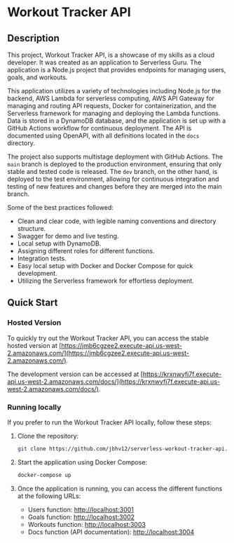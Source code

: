# Workout Tracker API

## Description

This project, Workout Tracker API, is a showcase of my skills as a cloud developer. It was created as an application to Serverless Guru. The application is a Node.js project that provides endpoints for managing users, goals, and workouts. 

This application utilizes a variety of technologies including Node.js for the backend, AWS Lambda for serverless computing, AWS API Gateway for managing and routing API requests, Docker for containerization, and the Serverless framework for managing and deploying the Lambda functions. Data is stored in a DynamoDB database, and the application is set up with a GitHub Actions workflow for continuous deployment. The API is documented using OpenAPI, with all definitions located in the `docs` directory.

The project also supports multistage deployment with GitHub Actions. The `main` branch is deployed to the production environment, ensuring that only stable and tested code is released. The `dev` branch, on the other hand, is deployed to the test environment, allowing for continuous integration and testing of new features and changes before they are merged into the main branch.

Some of the best practices followed:
- Clean and clear code, with legible naming conventions and directory structure.
- Swagger for demo and live testing.
- Local setup with DynamoDB.
- Assigning different roles for different functions.
- Integration tests.
- Easy local setup with Docker and Docker Compose for quick development.
- Utilizing the Serverless framework for effortless deployment.

## Quick Start

### Hosted Version

To quickly try out the Workout Tracker API, you can access the stable hosted version at [https://jmb6cgzee2.execute-api.us-west-2.amazonaws.com/](https://jmb6cgzee2.execute-api.us-west-2.amazonaws.com/).


The development version can be accessed at [https://krxnwyfj7f.execute-api.us-west-2.amazonaws.com/docs/](https://krxnwyfj7f.execute-api.us-west-2.amazonaws.com/docs/).

### Running locally

If you prefer to run the Workout Tracker API locally, follow these steps:

1. Clone the repository:

    ```bash
    git clone https://github.com/jbhv12/serverless-workout-tracker-api.git
    ```
2. Start the application using Docker Compose:

    ```bash
    docker-compose up
    ```
3. Once the application is running, you can access the different functions at the following URLs:
    - Users function: [http://localhost:3001](http://localhost:3001)
    - Goals function: [http://localhost:3002](http://localhost:3002)
    - Workouts function: [http://localhost:3003](http://localhost:3003)
    - Docs function (API documentation): [http://localhost:3004](http://localhost:3004)
